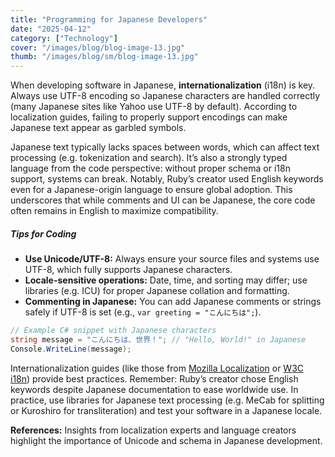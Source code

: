 ```yaml
---
title: "Programming for Japanese Developers"
date: "2025-04-12"
category: ["Technology"]
cover: "/images/blog/blog-image-13.jpg"
thumb: "/images/blog/sm/blog-image-13.jpg"
---
```


When developing software in Japanese, **internationalization** (i18n) is key. Always use UTF-8 encoding so Japanese characters are handled correctly (many Japanese sites like Yahoo use UTF-8 by default). According to localization guides, failing to properly support encodings can make Japanese text appear as garbled symbols.

Japanese text typically lacks spaces between words, which can affect text processing (e.g. tokenization and search). It’s also a strongly typed language from the code perspective: without proper schema or i18n support, systems can break. Notably, Ruby’s creator used English keywords even for a Japanese-origin language to ensure global adoption. This underscores that while comments and UI can be Japanese, the core code often remains in English to maximize compatibility.

##### Tips for Coding

- **Use Unicode/UTF-8:** Always ensure your source files and systems use UTF-8, which fully supports Japanese characters.
- **Locale-sensitive operations:** Date, time, and sorting may differ; use libraries (e.g. ICU) for proper Japanese collation and formatting.
- **Commenting in Japanese:** You can add Japanese comments or strings safely if UTF-8 is set (e.g., `var greeting = "こんにちは";`).

```csharp
// Example C# snippet with Japanese characters
string message = "こんにちは、世界！"; // "Hello, World!" in Japanese
Console.WriteLine(message);
```

Internationalization guides (like those from [Mozilla Localization](https://developer.mozilla.org/) or [W3C i18n](https://www.w3.org/International/)) provide best practices. Remember: Ruby’s creator chose English keywords despite Japanese documentation to ease worldwide use. In practice, use libraries for Japanese text processing (e.g. MeCab for splitting or Kuroshiro for transliteration) and test your software in a Japanese locale.

**References:** Insights from localization experts and language creators highlight the importance of Unicode and schema in Japanese development.
